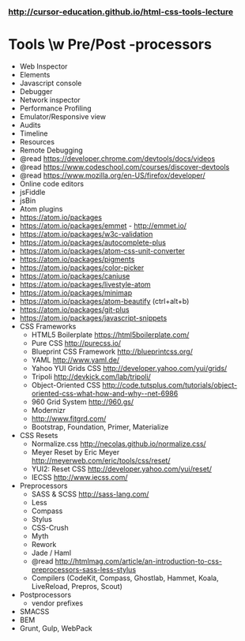 ### http://cursor-education.github.io/html-css-tools-lecture

# Tools \w Pre/Post -processors

- Web Inspector
 - Elements
 - Javascript console
 - Debugger
 - Network inspector
 - Performance Profiling
 - Emulator/Responsive view
 - Audits
 - Timeline
 - Resources
 - Remote Debugging
 - @read https://developer.chrome.com/devtools/docs/videos
 - @read https://www.codeschool.com/courses/discover-devtools
 - @read https://www.mozilla.org/en-US/firefox/developer/
- Online code editors
 - jsFiddle
 - jsBin
- Atom plugins
 - https://atom.io/packages
 - https://atom.io/packages/emmet - http://emmet.io/
 - https://atom.io/packages/w3c-validation
 - https://atom.io/packages/autocomplete-plus
 - https://atom.io/packages/atom-css-unit-converter
 - https://atom.io/packages/pigments
 - https://atom.io/packages/color-picker
 - https://atom.io/packages/caniuse
 - https://atom.io/packages/livestyle-atom
 - https://atom.io/packages/minimap
 - https://atom.io/packages/atom-beautify (ctrl+alt+b)
 - https://atom.io/packages/git-plus
 - https://atom.io/packages/javascript-snippets
- CSS Frameworks
  - HTML5 Boilerplate https://html5boilerplate.com/
  - Pure CSS http://purecss.io/
  - Blueprint CSS Framework http://blueprintcss.org/
  - YAML http://www.yaml.de/
  - Yahoo YUI Grids CSS http://developer.yahoo.com/yui/grids/
  - Tripoli http://devkick.com/lab/tripoli/
  - Object-Oriented CSS http://code.tutsplus.com/tutorials/object-oriented-css-what-how-and-why--net-6986
  - 960 Grid System http://960.gs/
  - Modernizr
  - http://www.fitgrd.com/
  - Bootstrap, Foundation, Primer, Materialize
- CSS Resets
  - Normalize.css http://necolas.github.io/normalize.css/
  - Meyer Reset by Eric Meyer http://meyerweb.com/eric/tools/css/reset/
  - YUI2: Reset CSS http://developer.yahoo.com/yui/reset/
  - IECSS http://www.iecss.com/
- Preprocessors
  - SASS & SCSS http://sass-lang.com/
  - Less
  - Compass
  - Stylus
  - CSS-Crush
  - Myth
  - Rework
  - Jade / Haml
  - @read http://htmlmag.com/article/an-introduction-to-css-preprocessors-sass-less-stylus
  - Compilers (CodeKit, Compass, Ghostlab, Hammet, Koala, LiveReload, Prepros, Scout)
- Postprocessors
  - vendor prefixes
- SMACSS
- BEM
- Grunt, Gulp, WebPack
